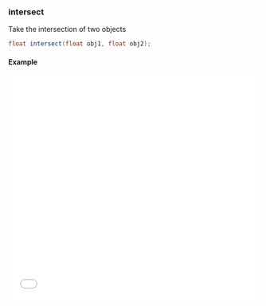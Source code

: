 ### intersect

Take the intersection of two objects

```glsl
float intersect(float obj1, float obj2);
```

#### Example
<iframe width="100%" height="450px" src="/sculpture/-LM3HsbO0jkByC9KAAgs?example=true&embed=true" frameborder="0"></iframe>